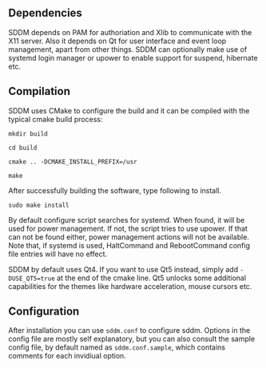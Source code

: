 ## Dependencies

SDDM depends on PAM for authoriation and Xlib to communicate with the X11 server. Also it depends on Qt for user interface and event loop management, apart from other things. SDDM can optionally make use of systemd login manager or upower to enable support for suspend, hibernate etc.

## Compilation

SDDM uses CMake to configure the build and it can be compiled with the typical cmake build process:

`mkdir build`

`cd build`

`cmake .. -DCMAKE_INSTALL_PREFIX=/usr`

`make`

After successfully building the software, type following to install.

`sudo make install`

By default configure script searches for systemd. When found, it will be used for power management. If not, the script tries to use upower. If that can not be found either, power management actions will not be available. Note that, if systemd is used, HaltCommand and RebootCommand config file entries will have no effect.

SDDM by default uses Qt4. If you want to use Qt5 instead, simply add `-DUSE_QT5=true` at the end of the cmake line. Qt5 unlocks some additional capabilities for the themes like hardware acceleration, mouse cursors etc.

## Configuration

After installation you can use `sddm.conf` to configure sddm. Options in the config file are mostly self explanatory, but you can also consult the sample config file, by default named as `sddm.conf.sample`, which contains comments for each invidiual option.
